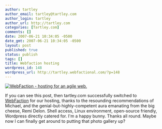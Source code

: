 ```yaml
---
author: tartley
author_email: tartley@tartley.com
author_login: tartley
author_url: http://tartley.com
categories: [Tartley.com]
comments: []
date: 2007-06-21 10:34:05 -0500
date_gmt: 2007-06-21 10:34:05 -0500
layout: post
published: true
status: publish
tags: []
title: Webfaction hosting
wordpress_id: 148
wordpress_url: http://tartley.webfactional.com/?p=148
---
```


[![WebFaction - hosting for an agile web.](/assets/2007/06/webfaction.thumbnail.png)](http://www.webfaction.com/ "WebFaction - hosting for an agile web.")

If
you can see this post, then tartley.com successfully switched to
[WebFaction](http://www.webfaction.com/ "WebFaction - hosting for an agile web.")
for our hosting, thanks to the resounding recommendations of Michael,
and the genial-but-highly-competent aura emanating from the big cheese,
Remi Delon. Shell access, Linux environment, open-source friendly,
Wordpress directly catered for. I'm a happy bunny. Thanks all round.
Maybe now I can finally get around to putting that photo gallery up?
